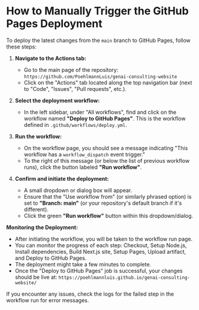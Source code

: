 # How to Manually Trigger the GitHub Pages Deployment

To deploy the latest changes from the `main` branch to GitHub Pages, follow these steps:

1.  **Navigate to the Actions tab:**
    *   Go to the main page of the repository: `https://github.com/PoehlmannLuis/genai-consulting-website`
    *   Click on the "Actions" tab located along the top navigation bar (next to "Code", "Issues", "Pull requests", etc.).

2.  **Select the deployment workflow:**
    *   In the left sidebar, under "All workflows", find and click on the workflow named **"Deploy to GitHub Pages"**. This is the workflow defined in `.github/workflows/deploy.yml`.

3.  **Run the workflow:**
    *   On the workflow page, you should see a message indicating "This workflow has a `workflow_dispatch` event trigger."
    *   To the right of this message (or below the list of previous workflow runs), click the button labeled **"Run workflow"**.

4.  **Confirm and initiate the deployment:**
    *   A small dropdown or dialog box will appear.
    *   Ensure that the "Use workflow from" (or similarly phrased option) is set to **"Branch: main"** (or your repository's default branch if it's different).
    *   Click the green **"Run workflow"** button within this dropdown/dialog.

**Monitoring the Deployment:**

*   After initiating the workflow, you will be taken to the workflow run page.
*   You can monitor the progress of each step: Checkout, Setup Node.js, Install dependencies, Build Next.js site, Setup Pages, Upload artifact, and Deploy to GitHub Pages.
*   The deployment might take a few minutes to complete.
*   Once the "Deploy to GitHub Pages" job is successful, your changes should be live at: `https://poehlmannluis.github.io/genai-consulting-website/`

If you encounter any issues, check the logs for the failed step in the workflow run for error messages.
